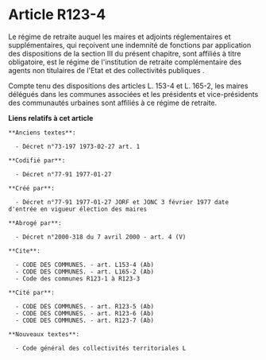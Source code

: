 # Article R123-4

Le régime de retraite auquel les maires et adjoints réglementaires et supplémentaires, qui reçoivent une indemnité de
fonctions par application des dispositions de la section III du présent chapitre, sont affiliés à titre obligatoire, est le
régime de l'institution de retraite complémentaire des agents non titulaires de l'Etat et des collectivités publiques . 

Compte tenu des dispositions des articles L. 153-4 et L. 165-2, les maires délégués dans les communes associées et les
présidents et vice-présidents des communautés urbaines sont affiliés à ce régime de retraite.

**Liens relatifs à cet article**

	**Anciens textes**:

	  - Décret n°73-197 1973-02-27 art. 1

	**Codifié par**:

	  - Décret n°77-91 1977-01-27

	**Créé par**:

	  - Décret n°77-91 1977-01-27 JORF et JONC 3 février 1977 date d'entrée en vigueur élection des maires

	**Abrogé par**:

	  - Décret n°2000-318 du 7 avril 2000 - art. 4 (V)

	**Cite**:

	  - CODE DES COMMUNES. - art. L153-4 (Ab)
	  - CODE DES COMMUNES. - art. L165-2 (Ab)
	  - Code des communes R123-1 à R123-3

	**Cité par**:

	  - CODE DES COMMUNES. - art. R123-5 (Ab)
	  - CODE DES COMMUNES. - art. R123-6 (Ab)
	  - CODE DES COMMUNES. - art. R123-7 (Ab)

	**Nouveaux textes**:

	  - Code général des collectivités territoriales L
